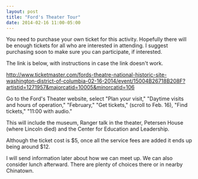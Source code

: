 ```yaml
---
layout: post
title: "Ford's Theater Tour"
date: 2014-02-16 11:00-05:00
---
```

You need to purchase your own ticket for this activity. Hopefully there will be enough tickets for all who are interested in attending. I suggest purchasing soon to make sure you can participate, if interested.

The link is below, with instructions in case the link doesn't work.

http://www.ticketmaster.com/fords-theatre-national-historic-site-washington-district-of-columbia-02-16-2014/event/15004B26718B208F?artistid=1271957&majorcatid=10005&minorcatid=106

Go to the Ford's Theater website, select "Plan your visit," "Daytime visits and hours of operation," "February," "Get tickets," (scroll to Feb. 16), "Find tickets," "11:00 with audio."

This will include the museum, Ranger talk in the theater, Petersen House (where Lincoln died) and the Center for Education and Leadership.

Although the ticket cost is $5, once all the service fees are added it ends up being around $12.

I will send information later about how we can meet up. We can also consider lunch afterward. There are plenty of choices there or in nearby Chinatown.

